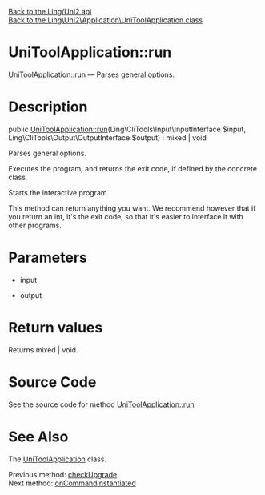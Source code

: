 [Back to the Ling/Uni2 api](https://github.com/lingtalfi/Uni2/blob/master/doc/api/Ling/Uni2.md)<br>
[Back to the Ling\Uni2\Application\UniToolApplication class](https://github.com/lingtalfi/Uni2/blob/master/doc/api/Ling/Uni2/Application/UniToolApplication.md)


UniToolApplication::run
================



UniToolApplication::run — Parses general options.




Description
================


public [UniToolApplication::run](https://github.com/lingtalfi/Uni2/blob/master/doc/api/Ling/Uni2/Application/UniToolApplication/run.md)(Ling\CliTools\Input\InputInterface $input, Ling\CliTools\Output\OutputInterface $output) : mixed | void




Parses general options.


Executes the program, and returns the exit code, if defined by the concrete class.


Starts the interactive program.

This method can return anything you want.
We recommend however that if you return an int, it's the exit code, so that it's easier to interface it with other programs.




Parameters
================


- input

    

- output

    


Return values
================

Returns mixed | void.








Source Code
===========
See the source code for method [UniToolApplication::run](https://github.com/lingtalfi/Uni2/blob/master/Application/UniToolApplication.php#L664-L696)


See Also
================

The [UniToolApplication](https://github.com/lingtalfi/Uni2/blob/master/doc/api/Ling/Uni2/Application/UniToolApplication.md) class.

Previous method: [checkUpgrade](https://github.com/lingtalfi/Uni2/blob/master/doc/api/Ling/Uni2/Application/UniToolApplication/checkUpgrade.md)<br>Next method: [onCommandInstantiated](https://github.com/lingtalfi/Uni2/blob/master/doc/api/Ling/Uni2/Application/UniToolApplication/onCommandInstantiated.md)<br>

